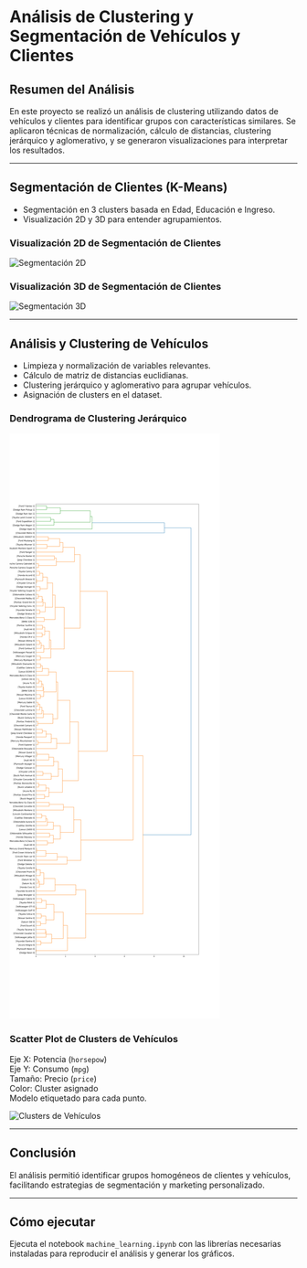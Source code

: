 # Análisis de Clustering y Segmentación de Vehículos y Clientes

## Resumen del Análisis

En este proyecto se realizó un análisis de clustering utilizando datos de vehículos y clientes para identificar grupos con características similares. Se aplicaron técnicas de normalización, cálculo de distancias, clustering jerárquico y aglomerativo, y se generaron visualizaciones para interpretar los resultados.

---

## Segmentación de Clientes (K-Means)

- Segmentación en 3 clusters basada en Edad, Educación e Ingreso.
- Visualización 2D y 3D para entender agrupamientos.

### Visualización 2D de Segmentación de Clientes

![Segmentación 2D](images/customer_segmentation_2d.png)

### Visualización 3D de Segmentación de Clientes

![Segmentación 3D](images/customer_segmentation_3d.png)

---

## Análisis y Clustering de Vehículos

- Limpieza y normalización de variables relevantes.
- Cálculo de matriz de distancias euclidianas.
- Clustering jerárquico y aglomerativo para agrupar vehículos.
- Asignación de clusters en el dataset.

### Dendrograma de Clustering Jerárquico

![Dendrograma](images/dendrogram.png)

### Scatter Plot de Clusters de Vehículos

Eje X: Potencia (`horsepow`)  
Eje Y: Consumo (`mpg`)  
Tamaño: Precio (`price`)  
Color: Cluster asignado  
Modelo etiquetado para cada punto.

![Clusters de Vehículos](images/vehicle_clusters.png)

---

## Conclusión

El análisis permitió identificar grupos homogéneos de clientes y vehículos, facilitando estrategias de segmentación y marketing personalizado.

---

## Cómo ejecutar

Ejecuta el notebook `machine_learning.ipynb` con las librerías necesarias instaladas para reproducir el análisis y generar los gráficos.
